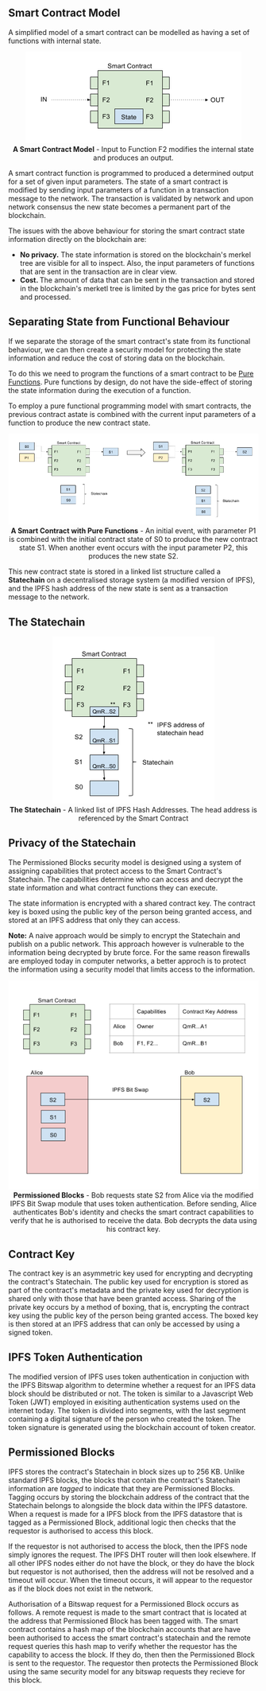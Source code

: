 ## Smart Contract Model

A simplified model of a smart contract can be modelled as having a set of functions with internal state.

<p align="center">
<img src="/images/smart-contract-model.png">
<br>
<b>A Smart Contract Model</b> - Input to Function F2 modifies the internal state and produces an output. 
</p>

A smart contract function is programmed to produced a determined output for a set of given input parameters.
The state of a smart contract is modified by sending input parameters of a function in a transaction message to the network. The transaction is validated by network and upon network consensus the new state becomes a permanent part of the blockchain.

The issues with the above behaviour for storing the smart contract state information directly on the blockchain are:

- <b> No privacy.</b> The state information is stored on the blockchain's merkel tree are visible for all to inspect. Also, the input parameters of functions that are sent in the transaction are in clear view.
- <b> Cost. </b> The amount of data that can be sent in the transaction and stored in the blockchain's merketl tree is limited by the gas price for bytes sent and processed.

## Separating State from Functional Behaviour

If we separate the storage of the smart contract's state from its functional behaviour, we can then create a security model for protecting the state information and reduce the cost of storing data on the blockchain. 

To do this we need to program the functions of a smart contract to be [Pure Functions](https://en.wikipedia.org/wiki/Pure_function). Pure functions by design, do not have the side-effect of storing the state information during the execution of a function.

To employ a pure functional programming model with smart contracts, the previous contract astate is combined with the current input parameters of a function to produce the new contract state.

<p align="center">
<img src="/images/smart-contract-using-pure-functions.png">
<br>
<b>A Smart Contract with Pure Functions</b> - An initial event, with parameter P1 is combined with the initial contract state of S0 to produce the new contract state S1. When another event occurs with the input parameter P2, this produces the new state S2.
</p>

This new contract state is stored in a linked list structure called a <b>Statechain</b> on a decentralised storage system (a modified version of IPFS), and the IPFS hash address of the new state is sent as a transaction message to the network.

## The Statechain

<p align="center">
<img src="/images/statechain.png">
<br>
<b>The Statechain</b> - A linked list of IPFS Hash Addresses. The head address is referenced by the Smart Contract
</p>

## Privacy of the Statechain

The Permissioned Blocks security model is designed using a system of assigning capabilities that protect access to the Smart Contract's Statechain. The capabilities determine who can access and decrypt the state information and what contract functions they can execute.

The state information is encrypted with a shared contract key. The contract key is boxed using the public key of the person being granted access, and stored at an IPFS address that only they can access.

<b>Note:</b> A naive approach would be simply to encrypt the Statechain and publish on a public network. This approach however is vulnerable to the information being decrypted by brute force. For the same reason firewalls are employed today in computer networks, a better approch is to protect the information using a security model that limits access to the information.
 
<p align="center">
<img src="/images/permissioned-blocks-capabilities.png">
<br>
<b>Permissioned Blocks</b> - Bob requests state S2 from Alice via the modified IPFS Bit Swap module that uses token authentication. Before sending, Alice authenticates Bob's identity and checks the smart contract capabilities to verify that he is authorised to receive the data. Bob decrypts the data using his contract key. 
</p>

## Contract Key

The contract key is an asymmetric key used for encrypting and decrypting the contract's Statechain. The public key used for encryption is stored as part of the contract's metadata and the private key used for decryption is shared only with those that have been granted access. Sharing of the private key occurs by a method of boxing, that is, encrypting the contract key using the public key of the person being granted access. The boxed key is then stored at an IPFS address that can only be accessed by using a signed token.

## IPFS Token Authentication

The modified version of IPFS uses token authentication in conjuction with the IPFS Bitswap algorithm to determine whether a request for an IPFS data block should be distributed or not. The token is similar to a Javascript Web Token (JWT) employed in exisiting authentication systems used on the internet today. The token is divided into segments, with the last segment containing a digital signature of the person who created the token. The token signature is generated using the blockchain account of token creator. 

## Permissioned Blocks

IPFS stores the contract's Statechain in block sizes up to 256 KB. Unlike standard IPFS blocks, the blocks that contain the contract's Statechain information are <i>tagged</i> to indicate that they are Permissioned Blocks. Tagging occurs by storing the blockchain address of the contract that the Statechain belongs to alongside the block data within the IPFS datastore. When a request is made for a IPFS block from the IPFS datastore that is tagged as a Permissioned Block, additional logic then checks that the requestor is authorised to access this block. 

If the requestor is not authorised to access the block, then the IPFS node simply ignores the request. The IPFS DHT router will then look elsewhere. If all other IPFS nodes either do not have the block, or they do have the block but requestor is not authorised, then the address will not be resolved and a timeout will occur. When the timeout occurs, it will appear to the requestor as if the block does not exist in the network.

Authorisation of a Bitswap request for a Permissioned Block occurs as follows. A remote request is made to the smart contract that is located at the address that Permissioned Block has been tagged with. The smart contract contains a hash map of the blockchain accounts that are have been authorised to access the smart contract's statechain and the remote request queries this hash map to verify whether the requestor has the capability to access the block. If they do, then then the Permissioned Block is sent to the requestor. The requestor then protects the Permissioned Block using the same security model for any bitswap requests they recieve for this block.
